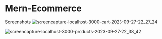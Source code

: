 # Mern-Ecommerce

Screenshots 
![screencapture-localhost-3000-cart-2023-09-27-22_27_24](https://github.com/AlinaS96/Mern-Ecommerce/assets/53109815/fd3df3a1-4fd4-40a4-8379-b830e3ccba43)

![screencapture-localhost-3000-products-2023-09-27-22_38_42](https://github.com/AlinaS96/Mern-Ecommerce/assets/53109815/7442c934-33f2-42cd-bb2f-645846595713)

